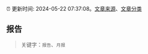 :alarm_clock: 更新时间: 2024-05-22 07:37:08。[文章来源](/README.md)、[文章分类](/TAGS.md)

## 报告


> 关键字：`报告`、`月报`




